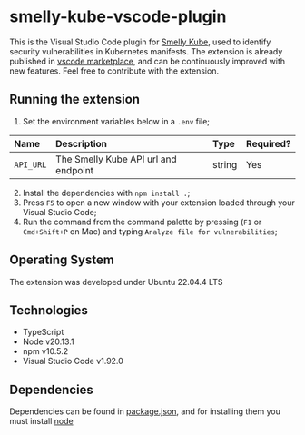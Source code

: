 # smelly-kube-vscode-plugin

This is the Visual Studio Code plugin for [Smelly Kube](https://github.com/VitorOriel/security-smells-api), used to identify security vulnerabilities in Kubernetes manifests. The extension is already published in [vscode marketplace](https://marketplace.visualstudio.com/items?itemName=vitorwixmix.smelly-kube-vscode-plugin), and can be continuously improved with new features. Feel free to contribute with the extension.

## Running the extension

1. Set the environment variables below in a `.env` file;

| Name | Description | Type | Required? |
| :--- | :--- | :--- | :--- |
| `API_URL` | The Smelly Kube API url and endpoint | string | Yes |

2. Install the dependencies with `npm install .`;
3. Press `F5` to open a new window with your extension loaded through your Visual Studio Code;
4. Run the command from the command palette by pressing (`F1` or `Cmd+Shift+P` on Mac) and typing `Analyze file for vulnerabilities`;

## Operating System

The extension was developed under Ubuntu 22.04.4 LTS

## Technologies

- TypeScript
- Node v20.13.1
- npm v10.5.2
- Visual Studio Code v1.92.0

## Dependencies

Dependencies can be found in [package.json](package.json), and for installing them you must install [node](https://nodejs.org/en/download/package-manager)
